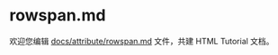rowspan.md
===

欢迎您编辑 <a target="__blank" href="https://github.com/jaywcjlove/html-tutorial/blob/master/docs/attribute/rowspan.md">docs/attribute/rowspan.md</a> 文件，共建 HTML Tutorial 文档。